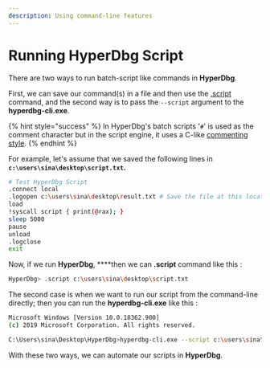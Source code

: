 ```yaml
---
description: Using command-line features
---
```


# Running HyperDbg Script

There are two ways to run batch-script like commands in **HyperDbg**.

First, we can save our command\(s\) in a file and then use the [.script](https://docs.hyperdbg.com/commands/meta-commands/.script) command, and the second way is to pass the `--script` argument to the **hyperdbg-cli.exe**.

{% hint style="success" %}
In HyperDbg's batch scripts '`#`' is used as the comment character but in the script engine, it uses a C-like [commenting style](https://docs.hyperdbg.com/commands/scripting-language/assumptions-and-evaluations#comments).
{% endhint %}

For example, let's assume that we saved the following lines in **`c:\users\sina\desktop\script.txt`.**

```bash
# Test HyperDbg Script
.connect local
.logopen c:\users\sina\desktop\result.txt # Save the file at this location
load
!syscall script { print(@rax); }
sleep 5000
pause
unload
.logclose
exit
```

Now, if we run **HyperDbg**, ****then we can **.script** command like this :

```bash
HyperDbg> .script c:\users\sina\desktop\script.txt
```

The second case is when we want to run our script from the command-line directly; then you can run the **hyperdbg-cli.exe** like this :

```bash
Microsoft Windows [Version 10.0.18362.900]
(c) 2019 Microsoft Corporation. All rights reserved.

C:\Users\sina\Desktop\HyperDbg>hyperdbg-cli.exe --script c:\users\sina\desktop\script.txt
```

With these two ways, we can automate our scripts in **HyperDbg**.

